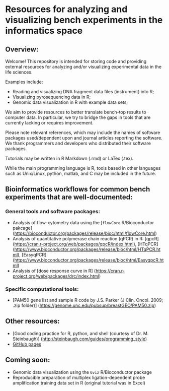 # Resources for analyzing and visualizing bench experiments in the informatics space

## Overview:

Welcome! This repository is intended for storing code and providing external resources for analyzing and/or visualizing experimental data in the life sciences. 

Examples include:

* Reading and visualizing DNA fragment data files (instrument) into R;
* Visualizing pyrosequencing data in R;
* Genomic data visualization in R with example data sets;

We aim to provide resources to better translate bench-top results to computer data. In particular, we try to bridge the gaps in tools that are currently lacking or requires improvement.

Please note relevant references, which may include the names of software packages used/dependent upon and journal articles reporting the software. We thank programmers and developers who distributed their software packages.

Tutorials may be written in R Markdown (.rmd) or LaTex (.tex).

While the main programming language is R, tools based in other languages such as Unix/Linux, python, matlab, and C may be included in the future.

## Bioinformatics workflows for common bench experiments that are well-documented:

### General tools and software packages:

* Analysis of flow-cytometry data using the [`flowCore` R/Bioconductor pakcage] (https://bioconductor.org/packages/release/bioc/html/flowCore.html)
* Analysis of quantitative polymerase chain reaction (qPCR) in R: [qpcR] (https://cran.r-project.org/web/packages/qpcR/index.html), [HTqPCR] (https://www.bioconductor.org/packages/release/bioc/html/HTqPCR.html), [EasyqPCR] (https://www.bioconductor.org/packages/release/bioc/html/EasyqpcR.html)
* Analysis of [dose response curve in R] (https://cran.r-project.org/web/packages/drc/index.html)

### Specific computational tools:

* [PAM50 gene list and sample R code by J.S. Parker (J Clin. Oncol. 2009; .zip folder)] (https://genome.unc.edu/pubsup/breastGEO/PAM50.zip)

## Other resources:

* [Good coding practice for R, python, and shell (courtesy of Dr. M. Steinbaugh)] (http://steinbaugh.com/guides/programming_style)
* [GitHub pages](https://pages.github.com/)

## Coming soon:

* Genomic data visualization using the `Gviz` R/Bioconductor package
* Reproducible preparation of multiplex ligation-dependent probe amplification training data set in R (original tutorial was in Excel)
